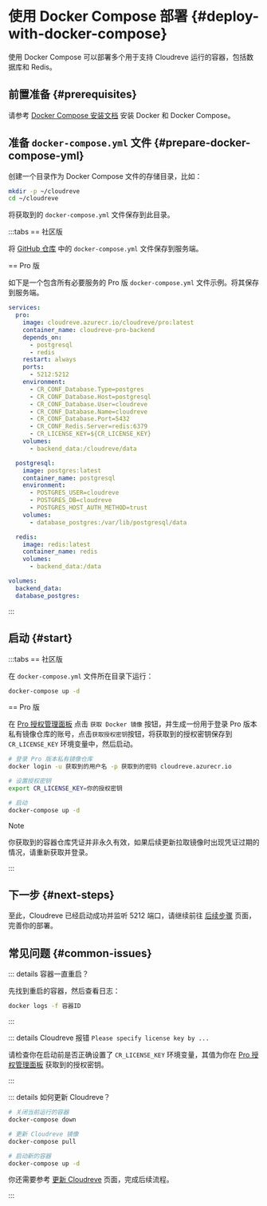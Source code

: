 # 使用 Docker Compose 部署 {#deploy-with-docker-compose}

使用 Docker Compose 可以部署多个用于支持 Cloudreve 运行的容器，包括数据库和 Redis。

## 前置准备 {#prerequisites}

请参考 [Docker Compose 安装文档](https://docs.docker.com/compose/install/) 安装 Docker 和 Docker Compose。

## 准备 `docker-compose.yml` 文件 {#prepare-docker-compose-yml}

创建一个目录作为 Docker Compose 文件的存储目录，比如：

```bash
mkdir -p ~/cloudreve
cd ~/cloudreve
```

将获取到的 `docker-compose.yml` 文件保存到此目录。

:::tabs
== 社区版

将 [GitHub 仓库](https://github.com/cloudreve/Cloudreve/blob/master/docker-compose.yml) 中的 `docker-compose.yml` 文件保存到服务端。

== Pro 版

如下是一个包含所有必要服务的 Pro 版 `docker-compose.yml` 文件示例。将其保存到服务端。

```yaml
services:
  pro:
    image: cloudreve.azurecr.io/cloudreve/pro:latest
    container_name: cloudreve-pro-backend
    depends_on:
      - postgresql
      - redis
    restart: always
    ports:
      - 5212:5212
    environment:
      - CR_CONF_Database.Type=postgres
      - CR_CONF_Database.Host=postgresql
      - CR_CONF_Database.User=cloudreve
      - CR_CONF_Database.Name=cloudreve
      - CR_CONF_Database.Port=5432
      - CR_CONF_Redis.Server=redis:6379
      - CR_LICENSE_KEY=${CR_LICENSE_KEY}
    volumes:
      - backend_data:/cloudreve/data

  postgresql:
    image: postgres:latest
    container_name: postgresql
    environment:
      - POSTGRES_USER=cloudreve
      - POSTGRES_DB=cloudreve
      - POSTGRES_HOST_AUTH_METHOD=trust
    volumes:
      - database_postgres:/var/lib/postgresql/data

  redis:
    image: redis:latest
    container_name: redis
    volumes:
      - backend_data:/data

volumes:
  backend_data:
  database_postgres:
```

:::

## 启动 {#start}

:::tabs
== 社区版

在 `docker-compose.yml` 文件所在目录下运行：

```bash
docker-compose up -d
```

== Pro 版

在 [Pro 授权管理面板](https://cloudreve.org/login) 点击 `获取 Docker 镜像` 按钮，并生成一份用于登录 Pro 版本私有镜像仓库的账号，点击`获取授权密钥`按钮，将获取到的授权密钥保存到 `CR_LICENSE_KEY` 环境变量中，然后启动。

```bash
# 登录 Pro 版本私有镜像仓库
docker login -u 获取到的用户名 -p 获取到的密码 cloudreve.azurecr.io

# 设置授权密钥
export CR_LICENSE_KEY=你的授权密钥

# 启动
docker-compose up -d
```

> [!NOTE]
> 你获取到的容器仓库凭证并非永久有效，如果后续更新拉取镜像时出现凭证过期的情况，请重新获取并登录。

:::

## 下一步 {#next-steps}

至此，Cloudreve 已经启动成功并监听 5212 端口，请继续前往 [后续步骤](./configure) 页面，完善你的部署。

## 常见问题 {#common-issues}

::: details 容器一直重启？

先找到重启的容器，然后查看日志：

```bash
docker logs -f 容器ID
```

:::

::: details Cloudreve 报错 `Please specify license key by ...`

请检查你在启动前是否正确设置了 `CR_LICENSE_KEY` 环境变量，其值为你在 [Pro 授权管理面板](https://cloudreve.org/login) 获取到的授权密钥。

:::

::: details 如何更新 Cloudreve？

```bash
# 关闭当前运行的容器
docker-compose down

# 更新 Cloudreve 镜像
docker-compose pull

# 启动新的容器
docker-compose up -d
```

你还需要参考 [更新 Cloudreve](./index) 页面，完成后续流程。

:::
